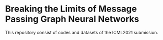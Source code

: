 # Breaking the Limits of Message Passing Graph Neural Networks

This repository consist of codes and datasets of the ICML2021 submission.

